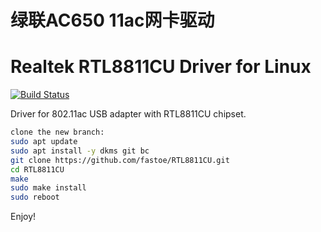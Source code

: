 # 绿联AC650 11ac网卡驱动
# Realtek RTL8811CU Driver for Linux

[![Build Status](https://github.com/fastoe/RTL8811CU/actions/workflows/rtl8811cu.yml/badge.svg)](https://github.com/fastoe/RTL8811CU/actions)

Driver for 802.11ac USB adapter with RTL8811CU chipset.

```bash
clone the new branch:
sudo apt update
sudo apt install -y dkms git bc
git clone https://github.com/fastoe/RTL8811CU.git
cd RTL8811CU
make
sudo make install
sudo reboot
```

Enjoy!
